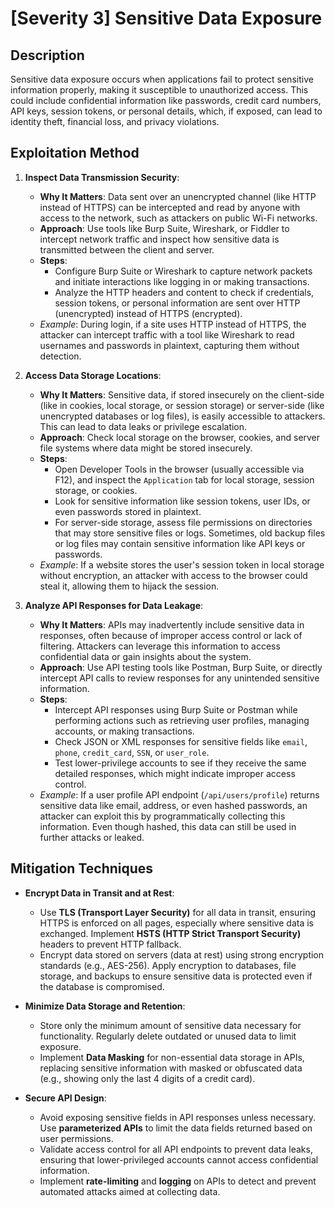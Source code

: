 # [Severity 3] Sensitive Data Exposure

## Description
Sensitive data exposure occurs when applications fail to protect sensitive information properly, making it susceptible to unauthorized access. This could include confidential information like passwords, credit card numbers, API keys, session tokens, or personal details, which, if exposed, can lead to identity theft, financial loss, and privacy violations.

## Exploitation Method

1. **Inspect Data Transmission Security**:
   - **Why It Matters**: Data sent over an unencrypted channel (like HTTP instead of HTTPS) can be intercepted and read by anyone with access to the network, such as attackers on public Wi-Fi networks.
   - **Approach**: Use tools like Burp Suite, Wireshark, or Fiddler to intercept network traffic and inspect how sensitive data is transmitted between the client and server.
   - **Steps**:
     - Configure Burp Suite or Wireshark to capture network packets and initiate interactions like logging in or making transactions.
     - Analyze the HTTP headers and content to check if credentials, session tokens, or personal information are sent over HTTP (unencrypted) instead of HTTPS (encrypted).
   - *Example*: During login, if a site uses HTTP instead of HTTPS, the attacker can intercept traffic with a tool like Wireshark to read usernames and passwords in plaintext, capturing them without detection.

2. **Access Data Storage Locations**:
   - **Why It Matters**: Sensitive data, if stored insecurely on the client-side (like in cookies, local storage, or session storage) or server-side (like unencrypted databases or log files), is easily accessible to attackers. This can lead to data leaks or privilege escalation.
   - **Approach**: Check local storage on the browser, cookies, and server file systems where data might be stored insecurely.
   - **Steps**:
     - Open Developer Tools in the browser (usually accessible via F12), and inspect the `Application` tab for local storage, session storage, or cookies.
     - Look for sensitive information like session tokens, user IDs, or even passwords stored in plaintext.
     - For server-side storage, assess file permissions on directories that may store sensitive files or logs. Sometimes, old backup files or log files may contain sensitive information like API keys or passwords.
   - *Example*: If a website stores the user's session token in local storage without encryption, an attacker with access to the browser could steal it, allowing them to hijack the session. 

3. **Analyze API Responses for Data Leakage**:
   - **Why It Matters**: APIs may inadvertently include sensitive data in responses, often because of improper access control or lack of filtering. Attackers can leverage this information to access confidential data or gain insights about the system.
   - **Approach**: Use API testing tools like Postman, Burp Suite, or directly intercept API calls to review responses for any unintended sensitive information.
   - **Steps**:
     - Intercept API responses using Burp Suite or Postman while performing actions such as retrieving user profiles, managing accounts, or making transactions.
     - Check JSON or XML responses for sensitive fields like `email`, `phone`, `credit_card`, `SSN`, or `user_role`.
     - Test lower-privilege accounts to see if they receive the same detailed responses, which might indicate improper access control.
   - *Example*: If a user profile API endpoint (`/api/users/profile`) returns sensitive data like email, address, or even hashed passwords, an attacker can exploit this by programmatically collecting this information. Even though hashed, this data can still be used in further attacks or leaked.

## Mitigation Techniques

- **Encrypt Data in Transit and at Rest**:
   - Use **TLS (Transport Layer Security)** for all data in transit, ensuring HTTPS is enforced on all pages, especially where sensitive data is exchanged. Implement **HSTS (HTTP Strict Transport Security)** headers to prevent HTTP fallback.
   - Encrypt data stored on servers (data at rest) using strong encryption standards (e.g., AES-256). Apply encryption to databases, file storage, and backups to ensure sensitive data is protected even if the database is compromised.

- **Minimize Data Storage and Retention**:
   - Store only the minimum amount of sensitive data necessary for functionality. Regularly delete outdated or unused data to limit exposure.
   - Implement **Data Masking** for non-essential data storage in APIs, replacing sensitive information with masked or obfuscated data (e.g., showing only the last 4 digits of a credit card).

- **Secure API Design**:
   - Avoid exposing sensitive fields in API responses unless necessary. Use **parameterized APIs** to limit the data fields returned based on user permissions.
   - Validate access control for all API endpoints to prevent data leaks, ensuring that lower-privileged accounts cannot access confidential information.
   - Implement **rate-limiting** and **logging** on APIs to detect and prevent automated attacks aimed at collecting data.
